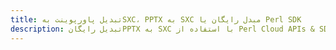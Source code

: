 ---title: تبدیل پاورپوینت بهSXC، PPTX به SXC مبدل رایگان یا Perl SDKdescription: تبدیل رایگانPPTX به SXC با استفاده از Perl Cloud APIs & SDK. همچنین اسناد Microsoft PowerPoint را در Cloud ایجاد، ویرایش و رندر کنید.---